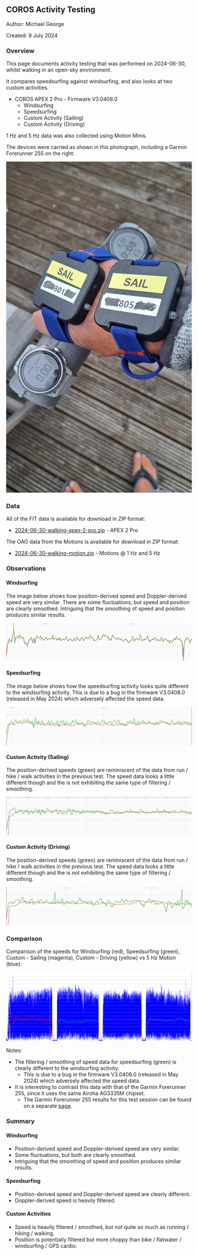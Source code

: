 ## COROS Activity Testing

Author: Michael George

Created: 9 July 2024



### Overview

This page documents activity testing that was performed on 2024-06-30, whilst walking in an open-sky environment.

It compares speedsurfing against windsurfing, and also looks at two custom activities.

- COROS APEX 2 Pro - Firmware V3.0408.0
  - Windsurfing
  - Speedsurfing
  - Custom Activity (Sailing)
  - Custom Activity (Driving)

1 Hz and 5 Hz data was also collected using Motion Minis.

The devices were carried as shown in this photograph, including a Garmin Forerunner 255 on the right:

![devices](img/20240630_180228.jpg)



### Data

All of the FIT data is available for download in ZIP format:

- [2024-06-30-walking-apex-2-pro.zip](2024-06-30-walking-apex-2-pro.zip) - APEX 2 Pro

The OAO data from the Motions is available for download in ZIP format:

- [2024-06-30-walking-motion.zip](2024-06-30-walking-motion.zip) - Motions @ 1 Hz and 5 Hz



### Observations

#### Windsurfing

The image below shows how position-derived speed and Doppler-derived speed are very similar. There are some fluctuations, but speed and position are clearly smoothed. Intriguing that the smoothing of speed and position produces similar results.

![windsurfing-apex-2-pro](img/1-windsurfing-apex-2-pro.png)



#### Speedsurfing

The image below shows how the speedsurfing activity looks quite different to the windsurfing activity. This is due to a bug in the firmware V3.0408.0 (released in May 2024) which adversely affected the speed data.

![speedsurfing-apex-2-pro](img/2-speedsurfing-apex-2-pro.png)



#### Custom Activity (Sailing)

The position-derived speeds (green) are reminiscent of the data from run / hike / walk activities in the previous test. The speed data looks a little different though and the is not exhibiting the same type of filtering / smoothing.

![custom-sailing-apex-2-pro](img/3-custom-sailing-apex-2-pro.png)



#### Custom Activity (Driving)

The position-derived speeds (green) are reminiscent of the data from run / hike / walk activities in the previous test. The speed data looks a little different though and the is not exhibiting the same type of filtering / smoothing.

![custom-driving-apex-2-pro](img/4-custom-driving-apex-2-pro.png)



### Comparison

Comparison of the speeds for Windsurfing (red), Speedsurfing (green), Custom - Sailing (magenta), Custom - Driving (yellow) vs 5 Hz Motion (blue):

![comparison-1](img/comparison.png)

Notes:

- The filtering / smoothing of speed data for speedsurfing (green) is clearly different to the windsurfing activity.
  - This is due to a bug in the firmware V3.0408.0 (released in May 2024) which adversely affected the speed data.
- It is interesting to contrast this data with that of the Garmin Forerunner 255, since it uses the same Airoha AG3335M chipset.
  - The Garmin Forerunner 255 results for this test session can be found on a separate [page](../../../garmin/activities/walking-2024-06-30/README.md).




### Summary

#### Windsurfing

- Position-derived speed and Doppler-derived speed are very similar.
- Some fluctuations, but both are clearly smoothed.
- Intriguing that the smoothing of speed and position produces similar results.

#### Speedsurfing

- Position-derived speed and Doppler-derived speed are clearly different.
- Doppler-derived speed is heavily filtered.

#### Custom Activities

- Speed is heavily filtered / smoothed, but not quite so much as running / hiking / walking.
- Position is potentially filtered but more choppy than bike / flatwater / windsurfing / GPS cardio.
